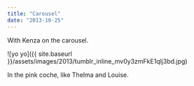 ```yaml
---
title: "Carousel"
date: "2013-10-25"
---
```


With Kenza on the carousel.

![yo yo]({{ site.baseurl }}/assets/images/2013/tumblr_inline_mv0y3zmFkE1qlj3bd.jpg)

In the pink coche, like Thelma and Louise.
